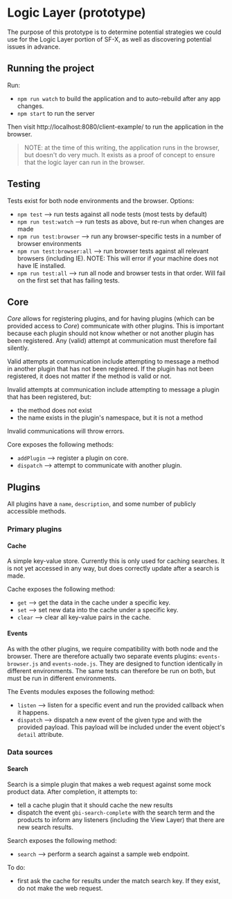 
# Logic Layer (prototype)

The purpose of this prototype is to determine potential strategies we could use for the Logic Layer portion of SF-X, as well as discovering potential issues in advance.

## Running the project

Run:

* `npm run watch` to build the application and to auto-rebuild after any app changes.
* `npm start` to run the server

Then visit http://localhost:8080/client-example/ to run the application in the browser.

> NOTE: at the time of this writing, the application runs in the browser, but doesn't do very much. It exists as a proof of concept to ensure that the logic layer can run in the browser.


## Testing

Tests exist for both node environments and the browser. Options:

* `npm test` --> run tests against all node tests (most tests by default)
* `npm run test:watch` --> run tests as above, but re-run when changes are made
* `npm run test:browser` --> run any browser-specific tests in a number of browser environments
* `npm run test:browser:all` --> run browser tests against all relevant browsers (including IE). NOTE: This will error if your machine does not have IE installed.
* `npm run test:all` --> run all node and browser tests in that order. Will fail on the first set that has failing tests.

## Core

_Core_ allows for registering plugins, and for having plugins (which can be provided access to _Core_) communicate with other plugins. This is important because each plugin should not know whether or not another plugin has been registered. Any (valid) attempt at communication must therefore fail silently.

Valid attempts at communication include attempting to message a method in another plugin that has not been registered. If the plugin has not been registered, it does not matter if the method is valid or not.

Invalid attempts at communication include attempting to message a plugin that has been registered, but:
* the method does not exist
* the name exists in the plugin's namespace, but it is not a method

Invalid communications will throw errors.

Core exposes the following methods:
* `addPlugin` --> register a plugin on core.
* `dispatch` --> attempt to communicate with another plugin.

## Plugins

All plugins have a `name`, `description`, and some number of publicly accessible methods.

### Primary plugins

#### Cache

A simple key-value store. Currently this is only used for caching searches. It is not yet accessed in any way, but does correctly update after a search is made.

Cache exposes the following method:
* `get` --> get the data in the cache under a specific key.
* `set` --> set new data into the cache under a specific key.
* `clear` --> clear all key-value pairs in the cache.

#### Events

As with the other plugins, we require compatibility with both node and the browser. There are therefore actually two separate events plugins: `events-browser.js` and `events-node.js`. They are designed to function identically in different environments. The same tests can therefore be run on both, but must be run in different environments.

The Events modules exposes the following method:
* `listen` --> listen for a specific event and run the provided callback when it happens.
* `dispatch` --> dispatch a new event of the given type and with the provided payload. This payload will be included under the event object's `detail` attribute.


### Data sources

#### Search

Search is a simple plugin that makes a web request against some mock product data. After completion, it attempts to:

* tell a cache plugin that it should cache the new results
* dispatch the event `gbi-search-complete` with the search term and the products to inform any listeners (including the View Layer) that there are new search results.

Search exposes the following method:
* `search` --> perform a search against a sample web endpoint.

To do:
* first ask the cache for results under the match search key. If they exist, do not make the web request.
